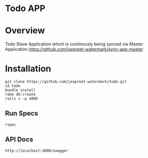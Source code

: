 # Todo APP

# Overview
 Todo Slave Application which is continously being synced via Master Application https://github.com/jaspreet-watermark/sync-app-master 
# Installation
````
git clone https://github.com/jaspreet-watermark/todo.git
cd todo
bundle install
rake db:create
rails s -p 4000
````
## Run Specs
````
rspec
````

## API Docs
````
http://localhost:3000/swagger
````